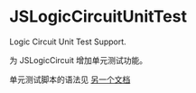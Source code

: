# JSLogicCircuitUnitTest

Logic Circuit Unit Test Support.

为 JSLogicCircuit 增加单元测试功能。

单元测试脚本的语法见 [另一个文档](SYNTAX.md)